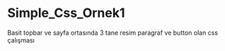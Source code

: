 # Simple_Css_Ornek1
Basit topbar ve sayfa ortasında 3 tane resim paragraf ve button olan css çalışması
